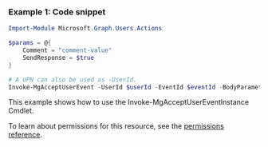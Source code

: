 ### Example 1: Code snippet

```powershellImport-Module Microsoft.Graph.Users.Actions

$params = @{
	Comment = "comment-value"
	SendResponse = $true
}

# A UPN can also be used as -UserId.
Invoke-MgAcceptUserEvent -UserId $userId -EventId $eventId -BodyParameter $params
```
This example shows how to use the Invoke-MgAcceptUserEventInstance Cmdlet.
To learn about permissions for this resource, see the [permissions reference](/graph/permissions-reference).

